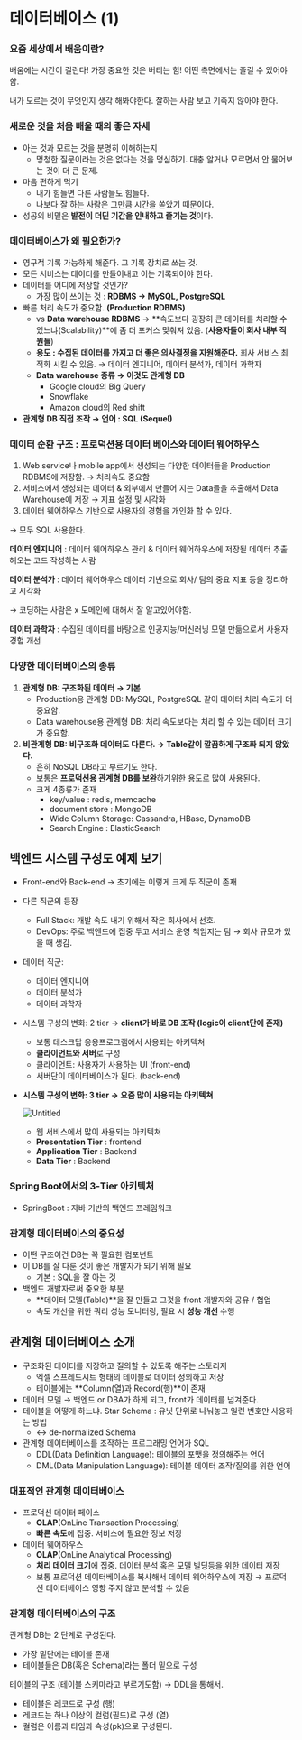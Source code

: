 
# 데이터베이스 (1)

### **요즘 세상에서 배움이란?**

배움에는 시간이 걸린다! 가장 중요한 것은 버티는 힘! 어떤 측면에서는 즐길 수 있어야함.

내가 모르는 것이 무엇인지 생각 해봐야한다. 잘하는 사람 보고 기죽지 않아야 한다.

### 새로운 것을 처음 배울 때의 좋은 자세

- 아는 것과 모르는 것을 분명히 이해하는지
    - 멍청한 질문이라는 것은 없다는 것을 명심하기. 대충 알거나 모르면서 안 물어보는 것이 더 큰 문제.
- 마음 편하게 먹기
    - 내가 힘들면 다른 사람들도 힘들다.
    - 나보다 잘 하는 사람은 그만큼 시간을 쏟았기 때문이다.
- 성공의 비밀은 **발전이 더딘 기간을 인내하고 즐기는 것**이다.

### 데이터베이스가 왜 필요한가?

- 영구적 기록 가능하게 해준다. 그 기록 장치로 쓰는 것.
- 모든 서비스는 데이터를 만들어내고 이는 기록되어야 한다.
- 데이터를 어디에 저장할 것인가?
    - 가장 많이 쓰이는 것 : **RDBMS → MySQL, PostgreSQL**
- 빠른 처리 속도가 중요함. **(Production RDBMS)**
    - vs **Data warehouse RDBMS** → **속도보다 굉장히 큰 데이터를 처리할 수 있느냐(Scalability)**에 좀 더 포커스 맞춰져 있음. (**사용자들이 회사 내부 직원들**)
    - **용도 : 수집된 데이터를 가지고 더 좋은 의사결정을 지원해준다.** 회사 서비스 최적화 시킬 수 있음. → 데이터 엔지니어, 데이터 분석가, 데이터 과학자
    - **Data warehouse 종류 → 이것도 관계형 DB**
        - Google cloud의 Big Query
        - Snowflake
        - Amazon cloud의 Red shift
- **관계형 DB 직접 조작 → 언어 : SQL (Sequel)**

### 데이터 순환 구조 : 프로덕션용 데이터 베이스와 데이터 웨어하우스

1. Web service나 mobile app에서 생성되는 다양한 데이터들을 Production RDBMS에 저장함. → 처리속도 중요함
2. 서비스에서 생성되는 데이터 & 외부에서 만들어 지는 Data들을 추출해서 Data Warehouse에 저장 → 지표 설정 및 시각화
3. 데이터 웨어하우스 기반으로 사용자의 경험을 개인화 할 수 있다. 

→ 모두 SQL 사용한다.

**데이터 엔지니어** : 데이터 웨어하우스 관리 & 데이터 웨어하우스에 저장될 데이터 추출해오는 코드 작성하는 사람

**데이터 분석가** : 데이터 웨어하우스 데이터 기반으로 회사/ 팀의 중요 지표 등을 정리하고 시각화

→ 코딩하는 사람은 x 도메인에 대해서 잘 알고있어야함.

**데이터 과학자** : 수집된 데이터를 바탕으로 인공지능/머신러닝 모델 만듦으로서 사용자 경험 개선

### 다양한 데이터베이스의 종류

1. **관계형 DB: 구조화된 데이터 → 기본**
    - Production용 관계형 DB: MySQL, PostgreSQL 같이 데이터 처리 속도가 더 중요함.
    - Data warehouse용 관계형 DB: 처리 속도보다는 처리 할 수 있는 데이터 크기가 중요함.
2. **비관계형 DB: 비구조화 데이터도 다룬다. → Table같이 깔끔하게 구조화 되지 않았다.**
    - 흔히 NoSQL DB라고 부르기도 한다.
    - 보통은 **프로덕션용 관계형 DB를 보완**하기위한 용도로 많이 사용된다.
    - 크게 4종류가 존재
        - key/value : redis, memcache
        - document store : MongoDB
        - Wide Column Storage: Cassandra, HBase, DynamoDB
        - Search Engine : ElasticSearch

## 백엔드 시스템 구성도 예제 보기

- Front-end와 Back-end → 초기에는 이렇게 크게 두 직군이 존재
- 다른 직군의 등장
    - Full Stack: 개발 속도 내기 위해서 작은 회사에서 선호.
    - DevOps: 주로 백엔드에 집중 두고 서비스 운영 책임지는 팀 → 회사 규모가 있을 때 생김.
- 데이터 직군:
    - 데이터 엔지니어
    - 데이터 분석가
    - 데이터 과학자
- 시스템 구성의 변화: 2 tier → **client가 바로 DB 조작 (logic이 client단에 존재)**
    
    - 보통 데스크탑 응용프로그램에서 사용되는 아키텍쳐
    - **클라이언트와 서버**로 구성
    - 클라이언트: 사용자가 사용하는 UI (front-end)
    - 서버단이 데이터베이스가 된다. (back-end)

- **시스템 구성의 변화: 3 tier → 요즘 많이 사용되는 아키텍쳐**
    
    ![Untitled](https://s3-us-west-2.amazonaws.com/secure.notion-static.com/2d97bdb8-df2d-40fa-9db2-ddbc93c12eaa/Untitled.png)
    
    - 웹 서비스에서 많이 사용되는 아키텍쳐
    - **Presentation Tier** : frontend
    - **Application Tier** : Backend
    - **Data Tier** : Backend

### Spring Boot에서의 3-Tier 아키텍처

- SpringBoot : 자바 기반의 백엔드 프레임워크

### 관계형 데이터베이스의 중요성

- 어떤 구조이건 DB는 꼭 필요한 컴포넌트
- 이 DB를 잘 다룬 것이 좋은 개발자가 되기 위해 필요
    - 기본 : SQL을 잘 아는 것
- 백엔드 개발자로써 중요한 부분
    - **데이터 모델(Table)**을 잘 만들고 그것을 front 개발자와 공유 / 협업
    - 속도 개선을 위한 쿼리 성능 모니터링, 필요 시 **성능 개선** 수행

## 관계형 데이터베이스 소개

- 구조화된 데이터를 저장하고 질의할 수 있도록 해주는 스토리지
    - 엑셀 스프레드시트 형태의 테이블로 데이터 정의하고 저장
    - 테이블에는 **Column(열)과 Record(행)**이 존재
- 데이터 모델 → 백엔드 or DBA가 하게 되고, front가 데이터를 넘겨준다.
- 테이블을 어떻게 하느냐. Star Schema : 유닛 단위로 나눠놓고 일련 번호만 사용하는 방법
    - ↔ de-normalized Schema
- 관계형 데이터베이스를 조작하는 프로그래밍 언어가 SQL
    - DDL(Data Definition Language): 테이블의 포맷을 정의해주는 언어
    - DML(Data Manipulation Language): 테이블 데이터 조작/질의를 위한 언어

### 대표적인 관계형 데이터베이스

- 프로덕션 데이터 페이스
    - **OLAP**(OnLine Transaction Processing)
    - **빠른 속도**에 집중. 서비스에 필요한 정보 저장
- 데이터 웨어하우스
    - **OLAP**(OnLine Analytical Processing)
    - **처리 데이터 크기**에 집중. 데이터 분석 혹은 모델 빌딩등을 위한 데이터 저장
    - 보통 프로덕션 데이터베이스를 복사해서 데이터 웨어하우스에 저장 → 프로덕션 데이터베이스 영향 주지 않고 분석할 수 있음

### 관계형 데이터베이스의 구조

관계형 DB는 2 단계로 구성된다.

- 가장 밑단에는 테이블 존재
- 테이블들은 DB(혹은 Schema)라는 폴더 밑으로 구성

테이블의 구조 (테이블 스키마라고 부르기도함) → DDL을 통해서.

- 테이블은 레코드로 구성 (행)
- 레코드는 하나 이상의 컬럼(필드)로 구성 (열)
- 컬럼은 이름과 타임과 속성(pk)으로 구성된다.
